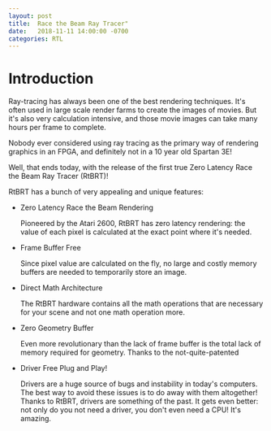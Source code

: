 ```yaml
---
layout: post
title:  Race the Beam Ray Tracer"
date:   2018-11-11 14:00:00 -0700
categories: RTL
---
```


# Introduction

Ray-tracing has always been one of the best rendering techniques. It's often used in large scale render farms to create the images
of movies. But it's also very calculation intensive, and those movie images can take many hours per frame to complete.

Nobody ever considered using ray tracing as the primary way of rendering graphics in an FPGA, and definitely not in a 10 year 
old Spartan 3E!

Well, that ends today, with the release of the first true Zero Latency Race the Beam Ray Tracer (RtBRT)!

RtBRT has a bunch of very appealing and unique features:

* Zero Latency Race the Beam Rendering 

    Pioneered by the Atari 2600, RtBRT has zero latency rendering: the value of each pixel is calculated at the exact point
    where it's needed.

* Frame Buffer Free

    Since pixel value are calculated on the fly, no large and costly memory buffers are needed to temporarily store an image.

* Direct Math Architecture 

    The RtBRT hardware contains all the math operations that are necessary for your scene and not one math operation more. 

* Zero Geometry Buffer

    Even more revolutionary than the lack of frame buffer is the total lack of memory required for geometry. Thanks to the
    not-quite-patented 

* Driver Free Plug and Play!

    Drivers are a huge source of bugs and instability in today's computers. The best way to avoid these issues is to do away 
    with them altogether! Thanks to RtBRT, drivers are something of the past. It gets even better: not only do you not need a
    driver, you don't even need a CPU! It's amazing.


